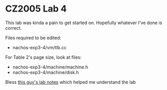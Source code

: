 # CZ2005 Lab 4
This lab was kinda a pain to get started on. Hopefully whatever I've done is correct.

Files required to be edited:

* nachos-exp3-4/vm/tlb.cc

For Table 2's page size, look at files:

* nachos-exp3-4/machine/machine.h
* nachos-exp3-4/machine/disk.h

Bless [this guy's lab notes](https://github.com/shengjie98/OS-Lab-notes#exp4) which helped me understand the lab